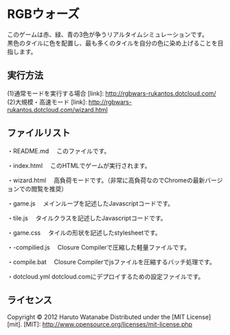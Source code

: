 ﻿RGBウォーズ
======================
このゲームは赤、緑、青の3色が争うリアルタイムシミュレーションです。  
黒色のタイルに色を配置し、最も多くのタイルを自分の色に染め上げることを目指します。  
 
実行方法
----------
(1)通常モードを実行する場合
[link]: http://rgbwars-rukantos.dotcloud.com/
(2)大規模・高速モード
[link]: http://rgbwars-rukantos.dotcloud.com/wizard.html
 
ファイルリスト
----------
・README.md
　このファイルです。
 
・index.html
　このHTMLでゲームが実行されます。
 
・wizard.html
　高負荷モードです。（非常に高負荷なのでChromeの最新バージョンでの閲覧を推奨）
 
・game.js
　メインループを記述したJavascriptコードです。
 
・tile.js
　タイルクラスを記述したJavascriptコードです。
 
・game.css
　タイルの形状を記述したstylesheetです。

・-compilied.js
　Closure Compilerで圧縮した軽量ファイルです。
 
・compile.bat
　Closure Compilerでjsファイルを圧縮するバッチ処理です。
 
・dotcloud.yml
 dotcloud.comにデプロイするための設定ファイルです。

 
ライセンス
----------
Copyright &copy; 2012 Haruto Watanabe
Distributed under the [MIT License][mit].
[MIT]: http://www.opensource.org/licenses/mit-license.php